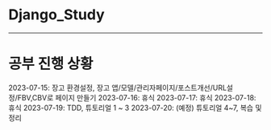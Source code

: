 # Django_Study

---

# 공부 진행 상황
2023-07-15: 장고 환경설정, 장고 앱/모델/관리자페이지/포스트개선/URL설정/FBV,CBV로 페이지 만들기
2023-07-16: 휴식
2023-07-17: 휴식
2023-07-18: 휴식
2023-07-19: TDD, 튜토리얼 1 ~ 3
2023-07-20: (예정) 튜토리얼 4~7, 복습 및 정리
